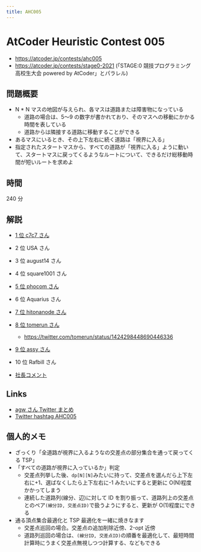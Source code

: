 ```yaml
---
title: AHC005
---
```


# AtCoder Heuristic Contest 005

- https://atcoder.jp/contests/ahc005
- https://atcoder.jp/contests/stage0-2021 (「STAGE:0 競技プログラミング高校生大会 powered by AtCoder」とパラレル)

## 問題概要

- N \* N マスの地図が与えられ、各マスは道路または障害物になっている
  - 道路の場合は、5〜9 の数字が書かれており、そのマスへの移動にかかる時間を表している
  - 道路からは隣接する道路に移動することができる
- あるマスにいるとき、その上下左右に続く道路は「視界に入る」
- 指定されたスタートマスから、すべての道路が「視界に入る」ように動いて、スタートマスに戻ってくるようなルートについて、できるだけ総移動時間が短いルートを求めよ

## 時間

240 分

## 解説

- [1 位 c7c7 さん](https://twitter.com/C7C7LL/status/1423963600280973317)
- 2 位 USA さん
- 3 位 august14 さん
- 4 位 square1001 さん
- [5 位 phocom さん](https://twitter.com/_phocom/status/1423964300905910274)
- 6 位 Aquarius さん
- [7 位 hitonanode さん](https://twitter.com/rsat__m/status/1423964658994618368)
- [8 位 tomerun さん](https://twitter.com/tomerun/status/1423964750367531015)
  - https://twitter.com/tomerun/status/1424298448690446336
- [9 位 assy さん](https://assy.hatenablog.jp/entry/2021/08/08/000925)
- 10 位 Rafbill さん

- [社長コメント](https://twitter.com/chokudai/status/1423964972002930695)

## Links

- [agw さん Twitter まとめ](https://togetter.com/li/1756054)
- [Twitter hashtag AHC005](https://twitter.com/hashtag/AHC005)

## 個人的メモ

- ざっくり「全道路が視界に入るようなの交差点の部分集合を通って戻ってくる TSP」
- 「すべての道路が視界に入っているか」判定
  - 交差点列挙した後、`dp[N][N]`みたいに持って、交差点を選んだら上下左右に+1、選ばなくしたら上下左右に-1 みたいにすると更新に O(N)程度かかってしまう
  - 連続した道路列(線分、辺)に対して ID を割り振って、道路列上の交差点とのペア`(線分ID, 交差点ID)`で扱うようにすると、更新が O(1)程度にできる
- 通る頂点集合最適化と TSP 最適化を一緒に焼きなます
  - 交差点巡回の場合。交差点の追加削除近傍、2-opt 近傍
  - 道路列巡回の場合は、`(線分ID, 交差点ID)`の順番を最適化して、最短時間計算時にうまく交差点無視しつつ計算する、などもできる
